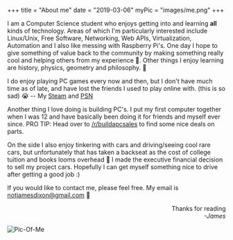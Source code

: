 +++
title = "About me"
date = "2019-03-06" 
myPic = "images/me.png"
+++

I am a Computer Science student who enjoys getting into and learning **all** kinds of technology.
Areas of which I'm particularly interested include Linux/Unix, Free Software, Networking, Web APIs, Virtualization, Automation and I also like messing with Raspberry Pi's.
One day I hope to give something of value back to the community by making something really cool and helping others from my experience :metal:.
Other things I enjoy learning are history, physics, geometry and philosophy. :crescent_moon:

I do enjoy playing PC games every now and then, but I don't have much time as of late, and have lost the friends I used
to play online with. (this is so sad) :sob: -- My [Steam](https://steamcommunity.com/id/thatonepyro) and [PSN](https://psnprofiles.com/Old_Salty_Lemon)

Another thing I love doing is building PC's. I put my first computer together when I was 12 and have basically been doing it for friends and myself ever since.
PRO TIP: Head over to [/r/buildapcsales](http://reddit.com/r/buildapcsales) to find some nice deals on parts.

On the side I also enjoy tinkering with cars and driving/seeing cool rare cars, but unfortunately that has taken a backseat as the
cost of college tuition and books looms overhead :school_satchel: I made the executive financial decision to sell my project cars.
Hopefully I can get myself something nice to drive after getting a good job :)

If you would like to contact me, please feel free. My email is [notjamesdixon@gmail.com](mailto:notjamesdixon@gmail.com)
:email:

<div style="text-align: right">Thanks for reading</div>
<div style="text-align: right; font-style: italic;">-James</div>

![Pic-Of-Me](/images/me.png)
